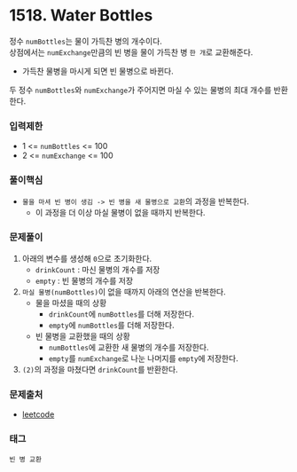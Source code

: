 # 1518. Water Bottles
정수 `numBottles`는 물이 가득찬 병의 개수이다.  
상점에서는 `numExchange`만큼의 빈 병을 물이 가득찬 병 `한 개`로 교환해준다.  
- 가득찬 물병을 마시게 되면 빈 물병으로 바뀐다.

두 정수 `numBottles`와 `numExchange`가 주어지면 마실 수 있는 물병의 최대 개수를 반환한다.
### 입력제한
- 1 <= `numBottles` <= 100
- 2 <= `numExchange` <= 100
### 풀이핵심
- `물을 마셔 빈 병이 생김 -> 빈 병을 새 물병으로 교환`의 과정을 반복한다.
  - 이 과정을 더 이상 마실 물병이 없을 때까지 반복한다.
### 문제풀이
1. 아래의 변수를 생성해 `0`으로 초기화한다.
   - `drinkCount` : 마신 물병의 개수를 저장
   - `empty` : 빈 물병의 개수를 저장
2. `마실 물병(numBottles)`이 없을 때까지 아래의 연산을 반복한다.
   - 물을 마셨을 때의 상황
     - `drinkCount`에 `numBottles`를 더해 저장한다.
     - `empty`에 `numBottles`를 더해 저장한다.
   - 빈 물병을 교환했을 때의 상황
     - `numBottles`에 교환한 새 물병의 개수를 저장한다.
     - `empty`를 `numExchange`로 나눈 나머지를 `empty`에 저장한다.
3. `(2)`의 과정을 마쳤다면 `drinkCount`를 반환한다.
### 문제출처
- [leetcode](https://leetcode.com/problems/water-bottles/)
### 태그
`빈 병 교환`